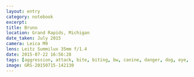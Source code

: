 ```yaml
--- 
layout: entry
category: notebook
excerpt:
title: Bruno
location: Grand Rapids, Michigan
date_taken: July 2015
camera: Leica M9
lens: Leitz Summilux 35mm f/1.4
date: 2015-07-22 16:56:28
tags: [aggression, attack, bite, biting, bw, canine, danger, dog, eye, grass, growl, mastif, maw, movement, snarl, stick, teeth, zombie]
image: GRS-20150715-142130
---
```

